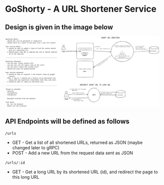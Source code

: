 # GoShorty - A URL Shortener Service

## Design is given in the image below
![goshorty app design](https://github.com/gauravhegade/goshorty/blob/main/goshorty_design.png)

## API Endpoints will be defined as follows

```/urls```
- GET - Get a list of all shortened URLs, returned as JSON (maybe changed later to gRPC)
- POST - Add a new URL from the request data sent as JSON

```/urls/:id```
- GET - Get a long URL by its shortened URL (id), and redirect the page to this long URL
